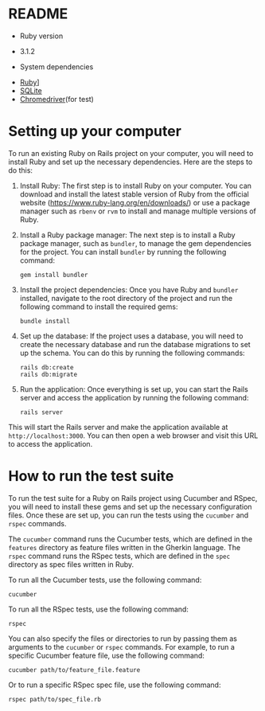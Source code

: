 # README

* Ruby version
- 3.1.2

* System dependencies
- [Ruby](https://www.ruby-lang.org/en/documentation/installation/)]
- [SQLite](https://www.sqlite.org/download.html)
- [Chromedriver](https://chromedriver.chromium.org/downloads)(for test)

# Setting up your computer

To run an existing Ruby on Rails project on your computer, you will need to install Ruby and set up the necessary dependencies. Here are the steps to do this:

1. Install Ruby: The first step is to install Ruby on your computer. You can download and install the latest stable version of Ruby from the official website (https://www.ruby-lang.org/en/downloads/) or use a package manager such as `rbenv` or `rvm` to install and manage multiple versions of Ruby.

2. Install a Ruby package manager: The next step is to install a Ruby package manager, such as `bundler`, to manage the gem dependencies for the project. You can install `bundler` by running the following command:
    ```
    gem install bundler
    ```

3. Install the project dependencies: Once you have Ruby and `bundler` installed, navigate to the root directory of the project and run the following command to install the required gems:
    ```
    bundle install
    ```

4. Set up the database: If the project uses a database, you will need to create the necessary database and run the database migrations to set up the schema. You can do this by running the following commands:
    ```
    rails db:create
    rails db:migrate
    ```

5. Run the application: Once everything is set up, you can start the Rails server and access the application by running the following command:
    ```
    rails server
    ```

This will start the Rails server and make the application available at `http://localhost:3000`. You can then open a web browser and visit this URL to access the application.


# How to run the test suite

To run the test suite for a Ruby on Rails project using Cucumber and RSpec, you will need to install these gems and set up the necessary configuration files. Once these are set up, you can run the tests using the `cucumber` and `rspec` commands.

The `cucumber` command runs the Cucumber tests, which are defined in the `features` directory as feature files written in the Gherkin language. The `rspec` command runs the RSpec tests, which are defined in the `spec` directory as spec files written in Ruby.

To run all the Cucumber tests, use the following command:
```
cucumber
```

To run all the RSpec tests, use the following command:

```
rspec
```

You can also specify the files or directories to run by passing them as arguments to the `cucumber` or `rspec` commands. For example, to run a specific Cucumber feature file, use the following command:

```
cucumber path/to/feature_file.feature
```

Or to run a specific RSpec spec file, use the following command:

```
rspec path/to/spec_file.rb
```